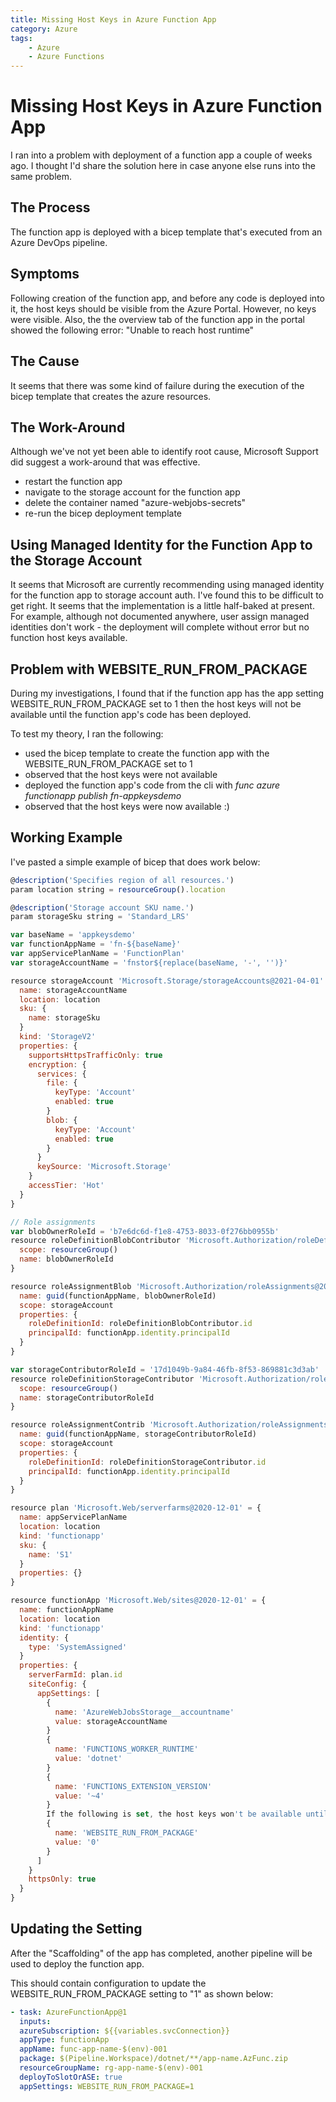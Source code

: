 ```yaml
---
title: Missing Host Keys in Azure Function App
category: Azure
tags:
    - Azure
    - Azure Functions
---
```

# Missing Host Keys in Azure Function App
I ran into a problem with deployment of a function app a couple of weeks ago. I thought I'd share the solution here in case anyone else runs into the same problem.

## The Process
The function app is deployed with a bicep template that's executed from an Azure DevOps pipeline. 

## Symptoms
Following creation of the function app, and before any code is deployed into it, the host keys should be visible from the Azure Portal. However, no keys were visible. Also, the the overview tab of the function app in the portal showed the following error: "Unable to reach host runtime"

## The Cause
It seems that there was some kind of failure during the execution of the bicep template that creates the azure resources.

## The Work-Around
Although we've not yet been able to identify root cause, Microsoft Support did suggest a work-around that was effective.

+ restart the function app
+ navigate to the storage account for the function app
+ delete the container named "azure-webjobs-secrets"
+ re-run the bicep deployment template

## Using Managed Identity for the Function App to the Storage Account
It seems that Microsoft are currently recommending using managed identity for the function app to storage account auth. I've found this to be difficult to get right. It seems that the implementation is a little half-baked at present. For example, although not documented anywhere, user assign managed identities don't work - the deployment will complete without error but no function host keys available.

## Problem with WEBSITE_RUN_FROM_PACKAGE
During my investigations, I found that if the function app has the app setting  WEBSITE_RUN_FROM_PACKAGE set to 1 then the host keys will not be available until the function app's code has been deployed.

To test my theory, I ran the following:

+ used the bicep template to create the function app with the WEBSITE_RUN_FROM_PACKAGE set to 1
+ observed that the host keys were not available
+ deployed the function app's code from the cli with *func azure functionapp publish fn-appkeysdemo*
+ observed that the host keys were now available :)


## Working Example
I've pasted a simple example of bicep that does work below:

```javascript
@description('Specifies region of all resources.')
param location string = resourceGroup().location

@description('Storage account SKU name.')
param storageSku string = 'Standard_LRS'

var baseName = 'appkeysdemo'
var functionAppName = 'fn-${baseName}'
var appServicePlanName = 'FunctionPlan'
var storageAccountName = 'fnstor${replace(baseName, '-', '')}'

resource storageAccount 'Microsoft.Storage/storageAccounts@2021-04-01' = {
  name: storageAccountName
  location: location
  sku: {
    name: storageSku
  }
  kind: 'StorageV2'
  properties: {
    supportsHttpsTrafficOnly: true
    encryption: {
      services: {
        file: {
          keyType: 'Account'
          enabled: true
        }
        blob: {
          keyType: 'Account'
          enabled: true
        }
      }
      keySource: 'Microsoft.Storage'
    }
    accessTier: 'Hot'
  }
}

// Role assignments
var blobOwnerRoleId = 'b7e6dc6d-f1e8-4753-8033-0f276bb0955b'
resource roleDefinitionBlobContributor 'Microsoft.Authorization/roleDefinitions@2018-01-01-preview' existing = {
  scope: resourceGroup()
  name: blobOwnerRoleId
}

resource roleAssignmentBlob 'Microsoft.Authorization/roleAssignments@2020-04-01-preview' = {
  name: guid(functionAppName, blobOwnerRoleId)
  scope: storageAccount
  properties: {
    roleDefinitionId: roleDefinitionBlobContributor.id
    principalId: functionApp.identity.principalId
  }
}

var storageContributorRoleId = '17d1049b-9a84-46fb-8f53-869881c3d3ab'
resource roleDefinitionStorageContributor 'Microsoft.Authorization/roleDefinitions@2018-01-01-preview' existing = {
  scope: resourceGroup()
  name: storageContributorRoleId
}

resource roleAssignmentContrib 'Microsoft.Authorization/roleAssignments@2020-04-01-preview' = {
  name: guid(functionAppName, storageContributorRoleId)
  scope: storageAccount
  properties: {
    roleDefinitionId: roleDefinitionStorageContributor.id
    principalId: functionApp.identity.principalId
  }
}

resource plan 'Microsoft.Web/serverfarms@2020-12-01' = {
  name: appServicePlanName
  location: location
  kind: 'functionapp'
  sku: {
    name: 'S1'
  }
  properties: {}
}

resource functionApp 'Microsoft.Web/sites@2020-12-01' = {
  name: functionAppName
  location: location
  kind: 'functionapp'
  identity: {
    type: 'SystemAssigned'
  }
  properties: {
    serverFarmId: plan.id
    siteConfig: {
      appSettings: [
        {
          name: 'AzureWebJobsStorage__accountname'
          value: storageAccountName
        }
        {
          name: 'FUNCTIONS_WORKER_RUNTIME'
          value: 'dotnet'
        }
        {
          name: 'FUNCTIONS_EXTENSION_VERSION'
          value: '~4'
        }
        If the following is set, the host keys won't be available until the function app code has been deployed
        {
          name: 'WEBSITE_RUN_FROM_PACKAGE'
          value: '0'
        }
      ]
    }
    httpsOnly: true
  }
}

```

## Updating the Setting
After the "Scaffolding" of the app has completed, another pipeline will be used to deploy the function app. 

This should contain configuration to update the WEBSITE_RUN_FROM_PACKAGE setting to "1" as shown below:

```yaml
- task: AzureFunctionApp@1
  inputs:
  azureSubscription: ${{variables.svcConnection}}
  appType: functionApp
  appName: func-app-name-$(env)-001
  package: $(Pipeline.Workspace)/dotnet/**/app-name.AzFunc.zip
  resourceGroupName: rg-app-name-$(env)-001
  deployToSlotOrASE: true
  appSettings: WEBSITE_RUN_FROM_PACKAGE=1
```

